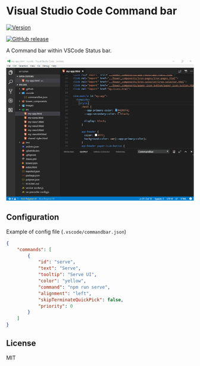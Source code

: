 # Visual Studio Code Command bar

[![Version](http://vsmarketplacebadge.apphb.com/version/gsppvo.vscode-commandbar.svg)](https://marketplace.visualstudio.com/items?itemName=gsppvo.vscode-commandbar)

[![GitHub release](https://img.shields.io/github/release/ppatotski/vscode-commandbar.svg)](https://github.com/ppatotski/vscode-commandbar/releases)

A Command bar within VSCode Status bar.

[![Demo](demo.gif)](demo.gif)


## Configuration

Example of config file (`.vscode/commandbar.json`)

```json
{
	"commands": [
		{
			"id": "serve",
			"text": "Serve",
			"tooltip": "Serve UI",
			"color": "yellow",
			"command": "npm run serve",
			"alignment": "left",
			"skipTerminateQuickPick": false,
			"priority": 0
		}
	]
}
```

## License

MIT
